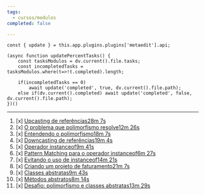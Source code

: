 ```yaml
---
tags:
  - cursos/modulos
completed: false

---
```


```dataviewjs
const { update } = this.app.plugins.plugins['metaedit'].api;

(async function updatePercentTasks() {
	const tasksModulos = dv.current().file.tasks;
	const incompletedTasks = tasksModulos.where(t=>!t.completed).length;
	
	if(incompletedTasks == 0)
		await update('completed', true, dv.current().file.path);
	else if(dv.current().completed) await update('completed', false, dv.current().file.path);
})()
```
---
1. [x] [Upcasting de referências28m 7s](https://app.algaworks.com/aulas/4533/upcasting-de-referencias)
2. [x] [O problema que polimorfismo resolve12m 26s](https://app.algaworks.com/aulas/4534/o-problema-que-polimorfismo-resolve)
3. [x] [Entendendo o polimorfismo18m 7s](https://app.algaworks.com/aulas/4535/entendendo-o-polimorfismo)
4. [x] [Downcasting de referências19m 4s](https://app.algaworks.com/aulas/4536/downcasting-de-referencias)
5. [x] [Operador instanceof9m 41s](https://app.algaworks.com/aulas/4537/operador-instanceof)
6. [x] [Pattern Matching para o operador instanceof6m 27s](https://app.algaworks.com/aulas/4538/pattern-matching-para-o-operador-instanceof)
7. [x] [Evitando o uso de instanceof14m 21s](https://app.algaworks.com/aulas/4539/evitando-o-uso-de-instanceof)
8. [x] [Criando um projeto de faturamento21m 7s](https://app.algaworks.com/aulas/4540/criando-um-projeto-de-faturamento)
9. [x] [Classes abstratas9m 43s](https://app.algaworks.com/aulas/4541/classes-abstratas)
10. [x] [Métodos abstratos8m 14s](https://app.algaworks.com/aulas/4542/metodos-abstratos)
11. [x] [Desafio: polimorfismo e classes abstratas13m 29s](https://app.algaworks.com/aulas/4543/desafio-polimorfismo-e-classes-abstratas)